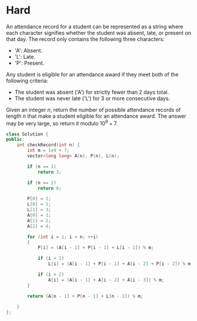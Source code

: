 # Hard

An attendance record for a student can be represented as a string where each character signifies whether the student was absent, late, or present on that day. The record only contains the following three characters:

- 'A': Absent.
- 'L': Late.
- 'P': Present.

Any student is eligible for an attendance award if they meet both of the following criteria:

- The student was absent ('A') for strictly fewer than 2 days total.
- The student was never late ('L') for 3 or more consecutive days.

Given an integer $n$, return the number of possible attendance records of length $n$ that make a student eligible for an attendance award. The answer may be very large, so return it modulo $10^9 + 7$.

```cpp
class Solution {
public:
    int checkRecord(int n) {
        int m = 1e9 + 7;
        vector<long long> A(n), P(n), L(n);

        if (n == 1)
            return 3;

        if (n == 2)
            return 8;

        P[0] = 1;
        L[0] = 1;
        L[1] = 3;
        A[0] = 1;
        A[1] = 2;
        A[2] = 4;

        for (int i = 1; i < n; ++i)
        {
            P[i] = (A[i - 1] + P[i - 1] + L[i - 1]) % m;

            if (i > 1)
                L[i] = (A[i - 1] + P[i - 1] + A[i - 2] + P[i - 2]) % m;

            if (i > 2)
                A[i] = (A[i - 1] + A[i - 2] + A[i - 3]) % m;
        }

        return (A[n - 1] + P[n - 1] + L[n - 1]) % m;
        
    }
};
```
